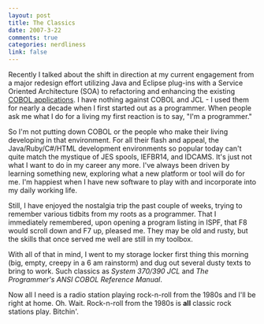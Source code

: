 ```yaml
--- 
layout: post
title: The Classics
date: 2007-3-22
comments: true
categories: nerdliness
link: false
---
```

Recently I talked about the shift in direction at my current engagement from a major redesign effort utilizing Java and Eclipse plug-ins with a Service Oriented Architecture (SOA) to refactoring and enhancing the existing <a href="http://www.zanshin.net/blogs/001218.html" title="COBOL">COBOL applications</a>. I have nothing against COBOL and JCL - I used them for nearly a decade when I first started out as a programmer. When people ask me what I do for a living my first reaction is to say, "I'm a programmer."

So I'm not putting down COBOL or the people who make their living developing in that environment. For all their flash and appeal, the Java/Ruby/C#/HTML development environments so popular today can't quite match the mystique of JES spools, IEFBR14, and IDCAMS. It's just not what I want to do in my career any more. I've always been driven by learning something new, exploring what a new platform or tool will do for me. I'm happiest when I have new software to play with and incorporate into my daily working life.

Still, I have enjoyed the nostalgia trip the past couple of weeks, trying to remember various tidbits from my roots as a programmer. That I immediately remembered, upon opening a program listing in ISPF, that F8 would scroll down and F7 up, pleased me. They may be old and rusty, but the skills that once served me well are still in my toolbox.

With all of that in mind, I went to my storage locker first thing this morning (big, empty, creepy in a 6 am rainstorm) and dug out several dusty texts to bring to work. Such classics as <i>System 370/390 JCL</i> and <i>The Programmer's ANSI COBOL Reference Manual</i>.

Now all I need is a radio station playing rock-n-roll from the 1980s and I'll be right at home. Oh. Wait. Rock-n-roll from the 1980s is <strong>all</strong> classic rock stations play. Bitchin'.
